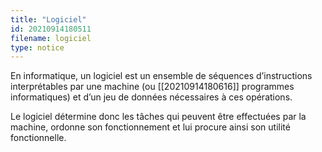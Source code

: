 ```yaml
---
title: "Logiciel"
id: 20210914180511
filename: logiciel
type: notice
---
```


En informatique, un logiciel est un ensemble de séquences d’instructions interprétables par une machine (ou [[20210914180616]] programmes informatiques) et d’un jeu de données nécessaires à ces opérations.

Le logiciel détermine donc les tâches qui peuvent être effectuées par la machine, ordonne son fonctionnement et lui procure ainsi son utilité fonctionnelle.

